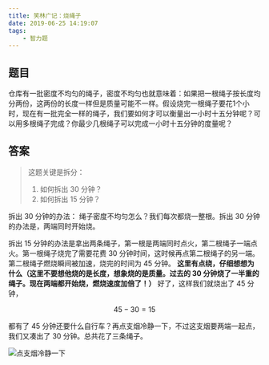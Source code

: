```yaml
---
title: 笑林广记：烧绳子
date: 2019-06-25 14:19:07
tags:
    - 智力题
---
```


## 题目
仓库有一批密度不均匀的绳子，密度不均匀也就意味着：如果把一根绳子按长度均分两份，这两份的长度一样但是质量可能不一样。假设烧完一根绳子要花1个小时，现在有一批完全一样的绳子，我们要如何才可以衡量出一小时十五分钟呢？可以用多根绳子完成？你最少几根绳子可以完成一小时十五分钟的度量呢？

## 答案
> 这题关键是拆分：
> 1. 如何拆出 30 分钟？
> 2. 如何拆出 15 分钟？

拆出 30 分钟的办法：
绳子密度不均匀怎么？我们每次都烧一整根。拆出 30 分钟的办法是，两端同时开始烧。

拆出 15 分钟的办法是拿出两条绳子，第一根是两端同时点火，第二根绳子一端点火。第一根绳子烧完了需要花费 30 分钟时间，这时候再点第二根绳子的另一端。第二根绳子燃烧瞬间被加速，烧完的时间为 45 分钟。 **这里有点绕，仔细想想为什么（这里不要想他烧的是长度，想象烧的是质量。过去的 30 分钟烧了一半重的绳子。现在两端都开始烧，燃烧速度加倍了！）** 好了，这样我们就烧出了 45 分钟，

$$
45 - 30 = 15
$$

都有了 45 分钟还要什么自行车？再点支烟冷静一下，不过这支烟要两端一起点，我们又凑出了 30 分钟。总共花了三条绳子。

![点支烟冷静一下](https://s2.ax1x.com/2019/06/25/ZVBzl9.gif)

